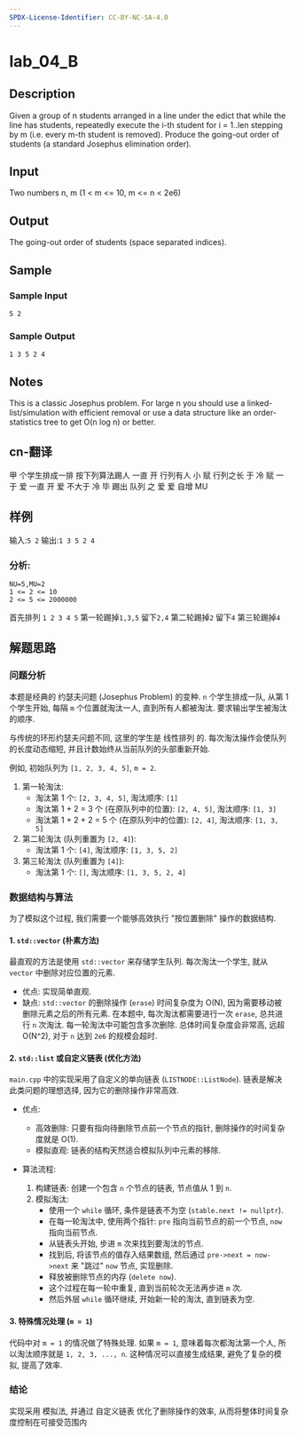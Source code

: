 ```yaml
---
SPDX-License-Identifier: CC-BY-NC-SA-4.0
---
```


# lab_04_B

## Description

Given a group of n students arranged in a line under the edict that while the line has students, repeatedly execute the i-th student for i = 1..len stepping by m (i.e. every m-th student is removed). Produce the going-out order of students (a standard Josephus elimination order).

## Input

Two numbers n, m (1 < m <= 10, m <= n < 2e6)

## Output

The going-out order of students (space separated indices).

## Sample

### Sample Input

```text
5 2
```

### Sample Output

```text
1 3 5 2 4
```

## Notes

This is a classic Josephus problem. For large n you should use a linked-list/simulation with efficient removal or use a data structure like an order-statistics tree to get O(n log n) or better.

## cn-翻译

甲 个学生排成一排
按下列算法踢人
一直 开 行列有人 小
    赋 行列之长 于 冷
    赋 一 于 爱
    一直 开 爱 不大于 冷 毕
        踢出 队列 之 爱
        爱 自增 MU

## 样例

输入:`5 2`
输出:`1 3 5 2 4`

### 分析:

```
NU=5,MU=2
1 <= 2 <= 10
2 <= 5 <= 2000000
```

首先排列 `1 2 3 4 5`
第一轮踢掉`1,3,5` 留下`2,4`
第二轮踢掉`2` 留下`4`
第三轮踢掉`4`

## 解题思路

### 问题分析

本题是经典的 约瑟夫问题 (Josephus Problem) 的变种. `n` 个学生排成一队, 从第 1 个学生开始, 每隔 `m` 个位置就淘汰一人, 直到所有人都被淘汰. 要求输出学生被淘汰的顺序.

与传统的环形约瑟夫问题不同, 这里的学生是 线性排列 的. 每次淘汰操作会使队列的长度动态缩短, 并且计数始终从当前队列的头部重新开始.

例如, 初始队列为 `[1, 2, 3, 4, 5]`, `m = 2`.

1. 第一轮淘汰:
    + 淘汰第 1 个: `[2, 3, 4, 5]`, 淘汰顺序: `[1]`
    + 淘汰第 1 + 2 = 3 个 (在原队列中的位置): `[2, 4, 5]`, 淘汰顺序: `[1, 3]`
    + 淘汰第 1 + 2 + 2 = 5 个 (在原队列中的位置): `[2, 4]`, 淘汰顺序: `[1, 3, 5]`
2. 第二轮淘汰 (队列重置为 `[2, 4]`):
    + 淘汰第 1 个: `[4]`, 淘汰顺序: `[1, 3, 5, 2]`
3. 第三轮淘汰 (队列重置为 `[4]`):
    + 淘汰第 1 个: `[]`, 淘汰顺序: `[1, 3, 5, 2, 4]`

### 数据结构与算法

为了模拟这个过程, 我们需要一个能够高效执行 "按位置删除" 操作的数据结构.

#### 1. `std::vector` (朴素方法)

最直观的方法是使用 `std::vector` 来存储学生队列. 每次淘汰一个学生, 就从 `vector` 中删除对应位置的元素.

+ 优点: 实现简单直观.
+ 缺点: `std::vector` 的删除操作 (`erase`) 时间复杂度为 O(N), 因为需要移动被删除元素之后的所有元素. 在本题中, 每次淘汰都需要进行一次 `erase`, 总共进行 `n` 次淘汰. 每一轮淘汰中可能包含多次删除. 总体时间复杂度会非常高, 远超 O(N^2), 对于 `n` 达到 `2e6` 的规模会超时.

#### 2. `std::list` 或自定义链表 (优化方法)

`main.cpp` 中的实现采用了自定义的单向链表 (`LISTNODE::ListNode`). 链表是解决此类问题的理想选择, 因为它的删除操作非常高效.

+ 优点:
    + 高效删除: 只要有指向待删除节点前一个节点的指针, 删除操作的时间复杂度就是 O(1).
    + 模拟直观: 链表的结构天然适合模拟队列中元素的移除.

+ 算法流程:
    1. 构建链表: 创建一个包含 `n` 个节点的链表, 节点值从 1 到 `n`.
    2. 模拟淘汰:
        + 使用一个 `while` 循环, 条件是链表不为空 (`stable.next != nullptr`).
        + 在每一轮淘汰中, 使用两个指针: `pre` 指向当前节点的前一个节点, `now` 指向当前节点.
        + 从链表头开始, 步进 `m` 次来找到要淘汰的节点.
        + 找到后, 将该节点的值存入结果数组, 然后通过 `pre->next = now->next` 来 "跳过" `now` 节点, 实现删除.
        + 释放被删除节点的内存 (`delete now`).
        + 这个过程在每一轮中重复, 直到当前轮次无法再步进 `m` 次.
        + 然后外层 `while` 循环继续, 开始新一轮的淘汰, 直到链表为空.

#### 3. 特殊情况处理 (`m = 1`)

代码中对 `m = 1` 的情况做了特殊处理. 如果 `m = 1`, 意味着每次都淘汰第一个人, 所以淘汰顺序就是 `1, 2, 3, ..., n`. 这种情况可以直接生成结果, 避免了复杂的模拟, 提高了效率.

### 结论

实现采用 模拟法, 并通过 自定义链表 优化了删除操作的效率, 从而将整体时间复杂度控制在可接受范围内
